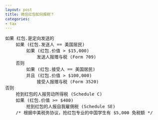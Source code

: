 ```yaml
---
layout: post
title: 微信红包如何报税？
categories:
- tax
---
```


<pre>
如果 红包.是定向发送的
    如果 (红包.发送人 == 美国居民)
        如果 (红包.价值 > $15,000)
            发送人报赠与税 (Form 709)
    否则
        如果 (红包.接受人 == 美国居民) 
        并且 (红包.价值 > $100,000)
            接受人报赠与税 (Form 3520)
否则
    抢到红包的人报劳动所得税 (Schedule C)
    如果 (红包.价值 >= $400)
        抢到红包的人报自我雇佣税 (Schedule SE)
    /* 根据中美税务协议，抢红包专业的中国学生有 $5,000 免税额 */
</pre>
